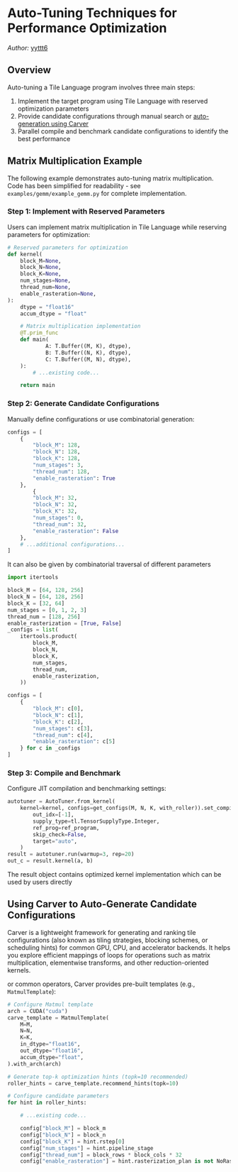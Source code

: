 Auto-Tuning Techniques for Performance Optimization
===================================================
<div style="text-align: left;">
<em>Author:</em> <a href="https://github.com/yyttt6">yyttt6</a>
</div>

## Overview

Auto-tuning a Tile Language program involves three main steps:

1. Implement the target program using Tile Language with reserved optimization parameters
2. ​Provide candidate configurations through manual search or [auto-generation using Carver](#using-carver-to-auto-generate-candidate-configurations)
3. Parallel compile and benchmark candidate configurations to identify the best performance

## Matrix Multiplication Example

The following example demonstrates auto-tuning matrix multiplication. Code has been simplified for readability - see `examples/gemm/example_gemm.py` for complete implementation. 

### Step 1: Implement with Reserved Parameters
Users can implement matrix multiplication in Tile Language while reserving parameters for optimization:
```python
# Reserved parameters for optimization
def kernel(
    block_M=None,
    block_N=None,
    block_K=None,
    num_stages=None,
    thread_num=None,
    enable_rasteration=None,
):
    dtype = "float16"
    accum_dtype = "float"

    # Matrix multiplication implementation
    @T.prim_func
    def main(
            A: T.Buffer((M, K), dtype),
            B: T.Buffer((N, K), dtype),
            C: T.Buffer((M, N), dtype),
    ):
        # ...existing code...

    return main
```
### Step 2: Generate Candidate Configurations
Manually define configurations or use combinatorial generation:
```python
configs = [
    {
        "block_M": 128,
        "block_N": 128,
        "block_K": 128,
        "num_stages": 3,
        "thread_num": 128,
        "enable_rasteration": True
    },
        {
        "block_M": 32,
        "block_N": 32,
        "block_K": 32,
        "num_stages": 0,
        "thread_num": 32,
        "enable_rasteration": False
    },
    # ...additional configurations...
]
```
It can also be given by combinatorial traversal of different parameters
```python
import itertools

block_M = [64, 128, 256]
block_N = [64, 128, 256]
block_K = [32, 64]
num_stages = [0, 1, 2, 3]
thread_num = [128, 256]
enable_rasterization = [True, False]
_configs = list(
    itertools.product(
        block_M,
        block_N,
        block_K,
        num_stages,
        thread_num,
        enable_rasterization,
    ))

configs = [
    {
        "block_M": c[0],
        "block_N": c[1],
        "block_K": c[2],
        "num_stages": c[3],
        "thread_num": c[4],
        "enable_rasteration": c[5]
    } for c in _configs
]
```
### Step 3: Compile and Benchmark
Configure JIT compilation and benchmarking settings:
```python
autotuner = AutoTuner.from_kernel(
    kernel=kernel, configs=get_configs(M, N, K, with_roller)).set_compile_args(
        out_idx=[-1],
        supply_type=tl.TensorSupplyType.Integer,
        ref_prog=ref_program,
        skip_check=False,
        target="auto",
    )
result = autotuner.run(warmup=3, rep=20)
out_c = result.kernel(a, b)
```
The result object contains optimized kernel implementation which can be used by users directly

## Using Carver to Auto-Generate Candidate Configurations

Carver is a lightweight framework for generating and ranking tile configurations (also known as tiling strategies, blocking schemes, or scheduling hints) for common GPU, CPU, and accelerator backends. It helps you explore efficient mappings of loops for operations such as matrix multiplication, elementwise transforms, and other reduction-oriented kernels.

or common operators, Carver provides pre-built templates (e.g., `MatmulTemplate`):

```python
# Configure Matmul template
arch = CUDA("cuda")
carve_template = MatmulTemplate(
    M=M,
    N=N,
    K=K,
    in_dtype="float16",
    out_dtype="float16",
    accum_dtype="float",
).with_arch(arch)

# Generate top-k optimization hints (topk=10 recommended)
roller_hints = carve_template.recommend_hints(topk=10)

# Configure candidate parameters
for hint in roller_hints:

    # ...existing code...

    config["block_M"] = block_m
    config["block_N"] = block_n
    config["block_K"] = hint.rstep[0]
    config["num_stages"] = hint.pipeline_stage
    config["thread_num"] = block_rows * block_cols * 32
    config["enable_rasteration"] = hint.rasterization_plan is not NoRasterization

```